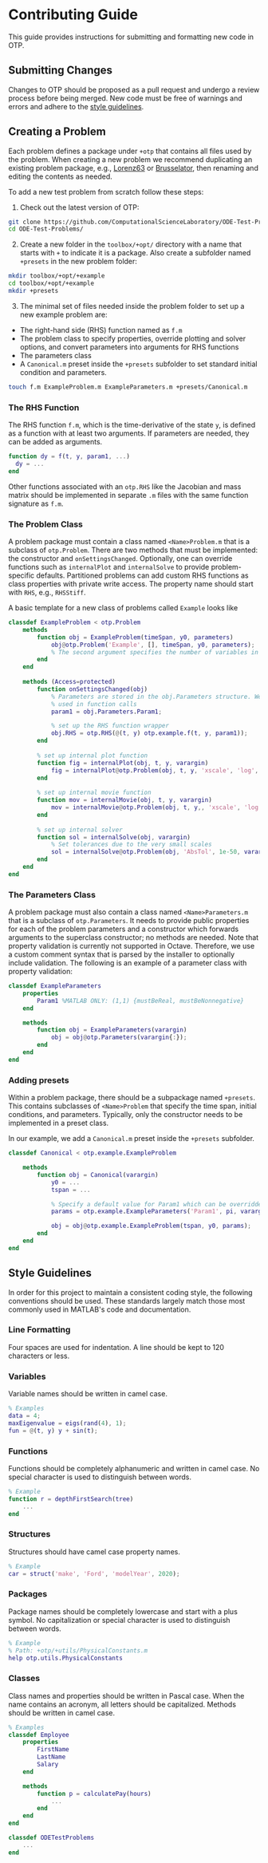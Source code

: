 # Contributing Guide

This guide provides instructions for submitting and formatting new code in OTP. 

## Submitting Changes

Changes to OTP should be proposed as a pull request and undergo a review process before being merged. New code must be free of warnings and errors and adhere to the [style guidelines](#style-guidelines).

## Creating a Problem

Each problem defines a package under `+otp` that contains all files used by the problem. When creating a new problem we recommend duplicating an existing problem package, e.g., [Lorenz63](https://github.com/ComputationalScienceLaboratory/ODE-Test-Problems/blob/master/toolbox/+otp/+lorenz63) or [Brusselator](https://github.com/ComputationalScienceLaboratory/ODE-Test-Problems/blob/master/toolbox/+otp/+brusselator), then renaming and editing the contents as needed.

To add a new test problem from scratch follow these steps:

1. Check out the latest version of OTP:

```bash
git clone https://github.com/ComputationalScienceLaboratory/ODE-Test-Problems.git
cd ODE-Test-Problems/
```

2. Create a new folder in the `toolbox/+opt/` directory with a name that starts with `+` to indicate it is a package. Also create a subfolder named `+presets` in the new problem folder:

```bash
mkdir toolbox/+opt/+example
cd toolbox/+opt/+example
mkdir +presets
```

3. The minimal set of files needed inside the problem folder to set up a new example problem are:
  *  The right-hand side (RHS) function named as `f.m` 
  *  The problem class to specify properties, override plotting and solver options, and convert parameters into arguments for RHS functions
  *  The parameters class
  *  A `Canonical.m` preset inside the `+presets` subfolder to set standard initial condition and parameters.

```bash
touch f.m ExampleProblem.m ExampleParameters.m +presets/Canonical.m
``` 

### The RHS Function

The RHS function `f.m`, which is the time-derivative of the state `y`, is defined as a function with at least two arguments. If parameters are needed, they can be added as arguments.

```matlab
function dy = f(t, y, param1, ...)
  dy = ... 
end
```

Other functions associated with an `otp.RHS` like the Jacobian and mass matrix should be implemented in separate `.m` files with the same function signature as `f.m`.

### The Problem Class 

A problem package must contain a class named `<Name>Problem.m` that is a subclass of `otp.Problem`. There are two methods that must be implemented: the constructor and `onSettingsChanged`. Optionally, one can override functions such as `internalPlot` and `internalSolve` to provide problem-specific defaults. Partitioned problems can add custom RHS functions as class properties with private write access. The property name should start with `RHS`, e.g., `RHSStiff`.

A basic template for a new class of problems called `Example` looks like

```matlab
classdef ExampleProblem < otp.Problem
    methods
        function obj = ExampleProblem(timeSpan, y0, parameters)
            obj@otp.Problem('Example', [], timeSpan, y0, parameters);
            % The second argument specifies the number of variables in the problem is arbitrary
        end
    end
    
    methods (Access=protected)        
        function onSettingsChanged(obj)
            % Parameters are stored in the obj.Parameters structure. We can assign them to individual variables to be
            % used in function calls
            param1 = obj.Parameters.Param1;

            % set up the RHS function wrapper
            obj.RHS = otp.RHS(@(t, y) otp.example.f(t, y, param1));
        end
        
        % set up internal plot function
        function fig = internalPlot(obj, t, y, varargin)
            fig = internalPlot@otp.Problem(obj, t, y, 'xscale', 'log', 'yscale', 'log', varargin{:});
        end
        
        % set up internal movie function
        function mov = internalMovie(obj, t, y, varargin)
            mov = internalMovie@otp.Problem(obj, t, y,, 'xscale', 'log', 'yscale', 'log', varargin{:});
        end
        
        % set up internal solver 
        function sol = internalSolve(obj, varargin)
            % Set tolerances due to the very small scales
            sol = internalSolve@otp.Problem(obj, 'AbsTol', 1e-50, varargin{:});
        end
    end
end
```

### The Parameters Class 

A problem package must also contain a class named `<Name>Parameters.m` that is a subclass of `otp.Parameters`. It needs to provide public properties for each of the problem parameters and a constructor which forwards arguments to the superclass constructor; no methods are needed. Note that property validation is currently not supported in Octave. Therefore, we use a custom comment syntax that is parsed by the installer to optionally include validation. The following is an example of a parameter class with property validation:

```matlab
classdef ExampleParameters
    properties
        Param1 %MATLAB ONLY: (1,1) {mustBeReal, mustBeNonnegative}
    end

    methods
        function obj = ExampleParameters(varargin)
            obj = obj@otp.Parameters(varargin{:});
        end
    end
end
```

### Adding presets

Within a problem package, there should be a subpackage named `+presets`. This contains subclasses of `<Name>Problem` that specify the time span, initial conditions, and parameters. Typically, only the constructor needs to be implemented in a preset class.

In our example, we add a `Canonical.m` preset inside the `+presets` subfolder.

```matlab
classdef Canonical < otp.example.ExampleProblem

    methods
        function obj = Canonical(varargin)
            y0 = ... 
            tspan = ...

            % Specify a default value for Param1 which can be overridden by a name-value pair passed to this constructor
            params = otp.example.ExampleParameters('Param1', pi, varargin{:});

            obj = obj@otp.example.ExampleProblem(tspan, y0, params);
        end
    end
end
```

## Style Guidelines

In order for this project to maintain a consistent coding style, the following conventions should be used. These standards largely match those most commonly used in MATLAB's code and documentation.

### Line Formatting

Four spaces are used for indentation. A line should be kept to 120 characters or less.

### Variables

Variable names should be written in camel case.

```matlab
% Examples
data = 4;
maxEigenvalue = eigs(rand(4), 1);
fun = @(t, y) y + sin(t);
```

### Functions

Functions should be completely alphanumeric and written in camel case. No special character is used to distinguish
between words.

```matlab
% Example
function r = depthFirstSearch(tree)
    ...
end
```

### Structures

Structures should have camel case property names.

```matlab
% Example
car = struct('make', 'Ford', 'modelYear', 2020);
```

### Packages

Package names should be completely lowercase and start with a plus symbol. No capitalization or special character is used to distinguish between words.

```matlab
% Example
% Path: +otp/+utils/PhysicalConstants.m
help otp.utils.PhysicalConstants
```

### Classes

Class names and properties should be written in Pascal case. When the name contains an acronym, all letters should be capitalized. Methods should be written in camel case.

```matlab
% Examples
classdef Employee
    properties
        FirstName
        LastName
        Salary
    end

    methods
        function p = calculatePay(hours)
            ...
        end
    end
end

classdef ODETestProblems
    ...
end
```
